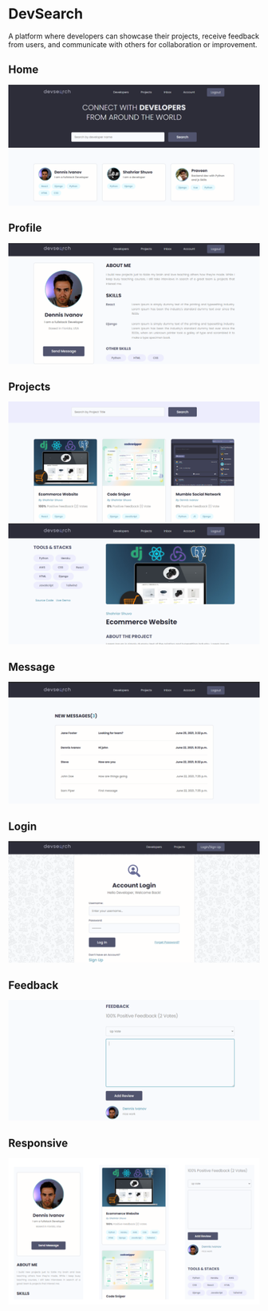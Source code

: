 # DevSearch
A platform where developers can showcase their projects, receive feedback from users, and communicate with others for collaboration or improvement.

## Home
<img src="./resources/1 Home.PNG">  

## Profile
<img src="./resources/2 Profile.PNG">  

## Projects
<img src="./resources/5 Projects.PNG">  
<img src="./resources/6 Project.PNG">  

## Message
<img src="./resources/5 Message.PNG">  

## Login
<img src="./resources/8 Login.PNG">  

## Feedback
<img src="./resources/7 Feedback.PNG">  

## Responsive
<img src="./resources/9 Responsive.png">  
